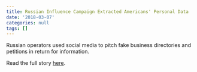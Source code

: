 ```yaml
---
title: Russian Influence Campaign Extracted Americans' Personal Data
date: '2018-03-07'
categories: null
tags: []
---
```

Russian operators used social media to pitch fake business directories and petitions in return for information.

Read the full story [here](https://t.co/ePYSksMaS2).